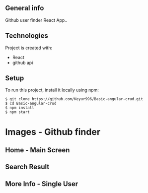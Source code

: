 ## General info

Github user finder React App..

## Technologies

Project is created with:

- React
- github api

## Setup

To run this project, install it locally using npm:

```
$ git clone https://github.com/Keyur996/Basic-angular-crud.git
$ cd Basic-angular-crud
$ npm install
$ npm start
```

# Images - Github finder

## Home - Main Screen

## Search Result

## More Info - Single User
